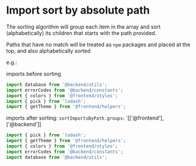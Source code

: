 # Import sort by absolute path

The sorting algorithm will group each item in the array and sort (alphabetically) its children that starts with the path provided.

Paths that have no match will be treated as `npm` packages and placed at the top, and also alphabetically sorted

e.g.:

imports before sorting
```js
import database from '@backend/utils';
import errorCodes from '@backend/constants';
import { colors } from '@frontend/styles';
import { pick } from 'lodash';
import { getTheme } from '@frontend/helpers';
```

imports after sorting: `sortImportsByPath.groups`: `[['@frontend'], ['@backend']]
```js
import { pick } from 'lodash';
import { getTheme } from '@frontend/helpers';
import { colors } from '@frontend/styles';
import errorCodes from '@backend/constants';
import database from '@backend/utils';
```